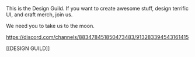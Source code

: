 This is the Design Guild. If you want to create awesome stuff, design terrific UI, and craft merch, join us. 

We need you to take us to the moon.

https://discord.com/channels/883478451850473483/913283394543161415

[[DESIGN GUILD]]
